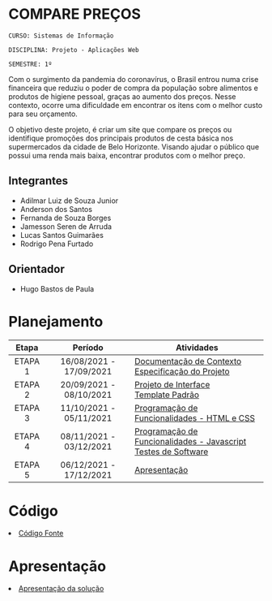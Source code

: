 # COMPARE PREÇOS
`CURSO: Sistemas de Informação`

`DISCIPLINA: Projeto - Aplicações Web`

`SEMESTRE: 1º`

Com o surgimento da pandemia do coronavírus, o Brasil entrou numa crise financeira que reduziu o poder de compra da população sobre alimentos e produtos de higiene pessoal, graças ao aumento dos preços. Nesse contexto, ocorre uma dificuldade em encontrar os itens com o melhor custo para seu orçamento.

O objetivo deste projeto, é criar um site que compare os preços ou identifique promoções dos principais produtos de cesta básica nos supermercados da cidade de Belo Horizonte. Visando ajudar o público que possui uma renda mais baixa, encontrar produtos com o melhor preço. 

## Integrantes

* Adilmar Luiz de Souza Junior
* Anderson dos Santos
* Fernanda de Souza Borges
* Jamesson Seren de Arruda
* Lucas Santos Guimarães
* Rodrigo Pena Furtado

## Orientador

* Hugo Bastos de Paula

# Planejamento

| Etapa         | Período                   | Atividades |
|  :----:   |  :----:               | ----------- |
| ETAPA 1       | 16/08/2021 - 17/09/2021   |[Documentação de Contexto](docs/01-context.md) <br> [Especificação do Projeto](docs/02-especification.md) |
| ETAPA 2       | 20/09/2021 - 08/10/2021   |[Projeto de Interface](docs/04-interface.md) <br> [Template Padrão](docs/05-template.md) |
| ETAPA 3       | 11/10/2021 - 05/11/2021   |[Programação de Funcionalidades - HTML e CSS](docs/03-development.md) |
| ETAPA 4       | 08/11/2021 - 03/12/2021   |[Programação de Funcionalidades - Javascript](docs/03-development.md) <br> [Testes de Software ](docs/06-tests.md) |
| ETAPA 5       | 06/12/2021 - 17/12/2021   | [Apresentação](presentation/README.md) |

# Código

<li><a href="src/README.md"> Código Fonte</a></li>

# Apresentação

<li><a href="presentation/README.md"> Apresentação da solução</a></li>
